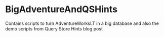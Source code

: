 # BigAdventureAndQSHints
Contains scripts to turn AdventureWorksLT in a big database and also the demo scripts from Query Store Hints blog post
